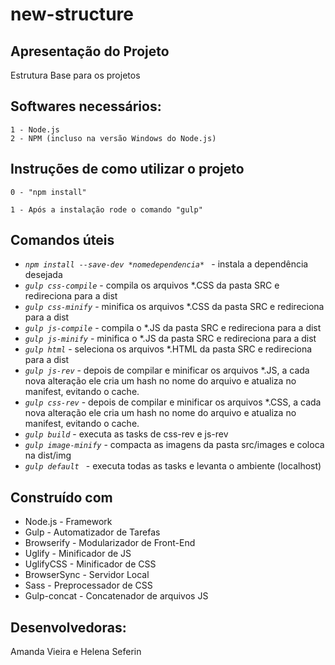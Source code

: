 # new-structure

## Apresentação do Projeto

Estrutura Base para os projetos

## Softwares necessários:

```
1 - Node.js
2 - NPM (incluso na versão Windows do Node.js)
```

## Instruções de como utilizar o projeto

```
0 - "npm install"

1 - Após a instalação rode o comando "gulp"

```

## Comandos úteis 

- *`npm install --save-dev *nomedependencia* `* - instala a dependência desejada 
- *`gulp css-compile`* - compila os arquivos *.CSS da pasta SRC e redireciona para a dist 
- *`gulp css-minify`* - minifica os arquivos *.CSS da pasta SRC e redireciona para a dist
- *`gulp js-compile`* - compila o *.JS da pasta SRC e redireciona para a dist
- *`gulp js-minify`* - minifica o *.JS da pasta SRC e redireciona para a dist
- *`gulp html`* - seleciona os arquivos *.HTML da pasta SRC e redireciona para a dist
- *`gulp js-rev`* - depois de compilar e minificar os arquivos *.JS, a cada nova alteração ele cria um hash no nome do arquivo e atualiza no manifest, evitando o cache.
- *`gulp css-rev`* - depois de compilar e minificar os arquivos *.CSS, a cada nova alteração ele cria um hash no nome do arquivo e atualiza no manifest, evitando o cache.
- *`gulp build`* - executa as tasks de css-rev e js-rev  
- *`gulp image-minify`* - compacta as imagens da pasta src/images e coloca na dist/img
- *`gulp default `* - executa todas as tasks e levanta o ambiente (localhost)


## Construído com

* Node.js - Framework
* Gulp - Automatizador de Tarefas
* Browserify - Modularizador de Front-End
* Uglify - Minificador de JS
* UglifyCSS - Minificador de CSS
* BrowserSync - Servidor Local
* Sass - Preprocessador de CSS
* Gulp-concat - Concatenador de arquivos JS

## Desenvolvedoras:

Amanda Vieira e Helena Seferin
